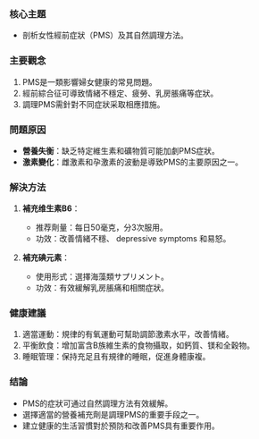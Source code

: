 ### 核心主題
- 剖析女性經前症狀（PMS）及其自然調理方法。

### 主要觀念
1. PMS是一類影響婦女健康的常見問題。
2. 經前綜合征可導致情緒不穩定、疲勞、乳房脹痛等症狀。
3. 調理PMS需針對不同症狀采取相應措施。

### 問題原因
- **營養失衡**：缺乏特定維生素和礦物質可能加劇PMS症狀。
- **激素變化**：雌激素和孕激素的波動是導致PMS的主要原因之一。

### 解決方法
1. **補充维生素B6**：
   - 推荐劑量：每日50毫克，分3次服用。
   - 功效：改善情緒不穩、 depressive symptoms 和易怒。

2. **補充碘元素**：
   - 使用形式：選擇海藻類サプリメント。
   - 功效：有效緩解乳房脹痛和相關症狀。

### 健康建議
1. 適當運動：規律的有氧運動可幫助調節激素水平，改善情緒。
2. 平衡飲食：增加富含B族維生素的食物攝取，如鈣質、镁和全穀物。
3. 睡眠管理：保持充足且有規律的睡眠，促進身體康複。

### 结論
- PMS的症狀可通过自然調理方法有效緩解。
- 選擇適當的營養補充劑是調理PMS的重要手段之一。
- 建立健康的生活習慣對於預防和改善PMS具有重要作用。